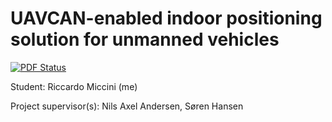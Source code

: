 # UAVCAN-enabled indoor positioning solution for unmanned vehicles

[![PDF Status](https://www.sharelatex.com/github/repos/miccio-dk/beng-report/builds/latest/badge.svg)](https://www.sharelatex.com/github/repos/miccio-dk/beng-report/builds/latest/output.pdf)

Student: Riccardo Miccini (me)

Project supervisor(s): Nils Axel Andersen, Søren Hansen
